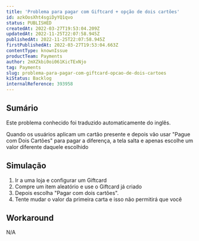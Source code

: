 ```yaml
---
title: 'Problema para pagar com Giftcard + opção de dois cartões'
id: azkOosXht4sgiDyYQ1qvo
status: PUBLISHED
createdAt: 2022-03-27T19:53:04.209Z
updatedAt: 2022-11-25T22:07:58.945Z
publishedAt: 2022-11-25T22:07:58.945Z
firstPublishedAt: 2022-03-27T19:53:04.663Z
contentType: knownIssue
productTeam: Payments
author: 2mXZkbi0oi061KicTExNjo
tag: Payments
slug: problema-para-pagar-com-giftcard-opcao-de-dois-cartoes
kiStatus: Backlog
internalReference: 393958
---
```


## Sumário

<div class="alert alert-info">
  <p>Este problema conhecido foi traduzido automaticamente do inglês.</p>
</div>


Quando os usuários aplicam um cartão presente e depois vão usar "Pague com Dois Cartões" para pagar a diferença, a tela salta e apenas escolhe um valor diferente daquele escolhido



## Simulação



1. Ir a uma loja e configurar um Giftcard
2. Compre um item aleatório e use o Giftcard já criado
3. Depois escolha "Pagar com dois cartões".
4. Tente mudar o valor da primeira carta e isso não permitirá que você



## Workaround


N/A

